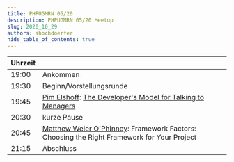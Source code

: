```yaml
---
title: PHPUGMRN 05/20
description: PHPUGMRN 05/20 Meetup
slug: 2020_10_29
authors: shochdoerfer
hide_table_of_contents: true
---
```


| Uhrzeit |                                                                                                                                                        | 
|---------|--------------------------------------------------------------------------------------------------------------------------------------------------------|
| 19:00   | Ankommen                                                                                                                                               |
| 19:30   | Beginn/Vorstellungsrunde                                                                                                                               |
| 19:45   | [Pim Elshoff](https://twitter.com/Pelshoff): [The Developer's Model for Talking to Managers](https://speakerdeck.com/pelshoff/the-developers-model-v2) |
| 20:30   | kurze Pause                                                                                                                                            |
| 20:45   | [Matthew Weier O'Phinney](https://phpc.social/@mwop): Framework Factors: Choosing the Right Framework for Your Project                                                          |
| 21:15   | Abschluss                                                                                                                                              |
